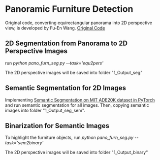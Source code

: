 # Panoramic Furniture Detection
Original code, converting equirectangular panorama into 2D perspective view, is developed by Fu-En Wang.
[Original Code](https://github.com/fuenwang/Equirec2Perspec)

## 2D Segmentation from Panorama to 2D Perspective Images
run *python pano_furn_seg.py --task='equ2pers'*

The 2D perspective images will be saved into folder "1_Output_seg"

## Semantic Segmentation for 2D Images
Implementing [Semantic Segmentation on MIT ADE20K dataset in PyTorch](https://github.com/CSAILVision/semantic-segmentation-pytorch) and run semantic segmentation for all images. Then, copying semantic images into folder "1_Output_seg_sem".

## Binarization for Semantic Images
To highlight the furniture objects, run *python pano_furn_seg.py --task='sem2binary'*

The 2D perspective images will be saved into folder "1_Output_binary"


